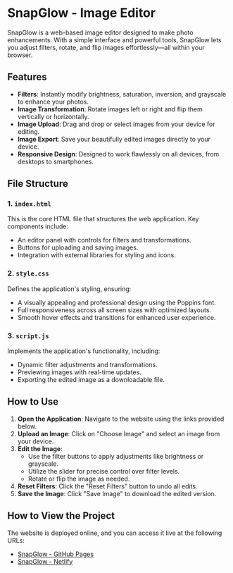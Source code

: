 # SnapGlow - Image Editor

SnapGlow is a web-based image editor designed to make photo enhancements. With a simple interface and powerful tools, SnapGlow lets you adjust filters, rotate, and flip images effortlessly—all within your browser.

## Features

- **Filters**: Instantly modify brightness, saturation, inversion, and grayscale to enhance your photos.
- **Image Transformation**: Rotate images left or right and flip them vertically or horizontally.
- **Image Upload**: Drag and drop or select images from your device for editing.
- **Image Export**: Save your beautifully edited images directly to your device.
- **Responsive Design**: Designed to work flawlessly on all devices, from desktops to smartphones.

## File Structure

### 1. `index.html`
This is the core HTML file that structures the web application. Key components include:
- An editor panel with controls for filters and transformations.
- Buttons for uploading and saving images.
- Integration with external libraries for styling and icons.

### 2. `style.css`
Defines the application's styling, ensuring:
- A visually appealing and professional design using the Poppins font.
- Full responsiveness across all screen sizes with optimized layouts.
- Smooth hover effects and transitions for enhanced user experience.

### 3. `script.js`
Implements the application's functionality, including:
- Dynamic filter adjustments and transformations.
- Previewing images with real-time updates.
- Exporting the edited image as a downloadable file.

## How to Use

1. **Open the Application**: Navigate to the website using the links provided below.
2. **Upload an Image**: Click on "Choose Image" and select an image from your device.
3. **Edit the Image**:
   - Use the filter buttons to apply adjustments like brightness or grayscale.
   - Utilize the slider for precise control over filter levels.
   - Rotate or flip the image as needed.
4. **Reset Filters**: Click the "Reset Filters" button to undo all edits.
5. **Save the Image**: Click "Save Image" to download the edited version.

## How to View the Project

The website is deployed online, and you can access it live at the following URLs:

- [SnapGlow - GitHub Pages](https://saket-raina.github.io/snap-glow/)  
- [SnapGlow - Netlify](https://snap-glow/netlify.app/)
